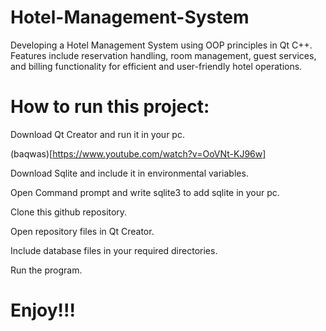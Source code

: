# Hotel-Management-System
Developing a Hotel Management System using OOP principles in Qt C++. Features include reservation handling, room management, guest services, and billing functionality for efficient and user-friendly hotel operations.

# How to run this project:
Download Qt Creator and run it in your pc.

(baqwas)[https://www.youtube.com/watch?v=OoVNt-KJ96w]

Download Sqlite and include it in environmental variables.

Open Command prompt and write sqlite3 to add sqlite in your pc.

Clone this github repository.

Open repository files in Qt Creator.

Include database files in your required directories.

Run the program.

# Enjoy!!!
